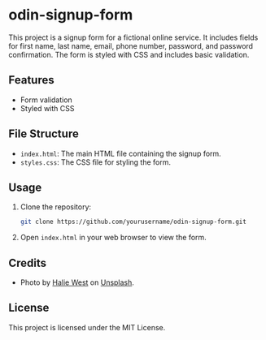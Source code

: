 # odin-signup-form
This project is a signup form for a fictional online service. It includes fields for first name, last name, email, phone number, password, and password confirmation. The form is styled with CSS and includes basic validation.

## Features

- Form validation
- Styled with CSS

## File Structure

- `index.html`: The main HTML file containing the signup form.
- `styles.css`: The CSS file for styling the form.


## Usage

1. Clone the repository:
    ```sh
    git clone https://github.com/yourusername/odin-signup-form.git
    ```
2. Open `index.html` in your web browser to view the form.

## Credits

- Photo by [Halie West](https://unsplash.com/photos/25xggax4bSA) on [Unsplash](https://unsplash.com/photos/25xggax4bSA).

## License

This project is licensed under the MIT License.